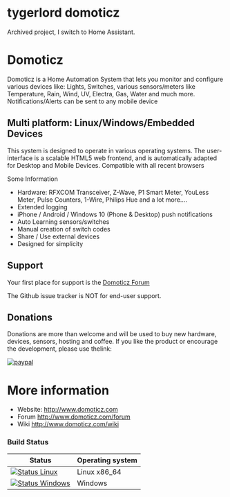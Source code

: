 # tygerlord domoticz 

Archived project, I switch to Home Assistant.

# Domoticz

Domoticz is a Home Automation System that lets you monitor and configure various devices like: Lights, Switches, various sensors/meters like Temperature, Rain, Wind, UV, Electra, Gas, Water and much more. Notifications/Alerts can be sent to any mobile device

## Multi platform: Linux/Windows/Embedded Devices

This system is designed to operate in various operating systems.
The user-interface is a scalable HTML5 web frontend, and is automatically adapted for Desktop and Mobile Devices.
Compatible with all recent browsers

Some Information
- Hardware: RFXCOM Transceiver, Z-Wave, P1 Smart Meter, YouLess Meter, Pulse Counters, 1-Wire, Philips Hue and a lot more....
- Extended logging
- iPhone / Android / Windows 10 (Phone & Desktop) push notifications
- Auto Learning sensors/switches
- Manual creation of switch codes
- Share / Use external devices
- Designed for simplicity

## Support

Your first place for support is the [Domoticz Forum](http://www.domoticz.com/forum)

The Github issue tracker is NOT for end-user support.

## Donations
Donations are more than welcome and will be used to buy new hardware, devices, sensors, hosting and coffee.
If you like the product or encourage the development, please use thelink:

[![paypal](https://www.paypalobjects.com/en_US/i/btn/btn_donateCC_LG.gif)](https://www.paypal.com/cgi-bin/webscr?cmd=_donations&business=6S2CXM772QY84&currency_code=EUR&source=url)

# More information
* Website: http://www.domoticz.com
* Forum http://www.domoticz.com/forum
* Wiki http://www.domoticz.com/wiki

### Build Status

Status | Operating system
------------ | -------------
[![Status Linux](https://travis-ci.org/domoticz/domoticz.svg?branch=master)](https://travis-ci.org/domoticz/domoticz) | Linux x86_64
[![Status Windows](https://ci.appveyor.com/api/projects/status/fskiwvjs1q7svwq9?svg=true)](https://ci.appveyor.com/project/gizmocuz/domoticz) | Windows

